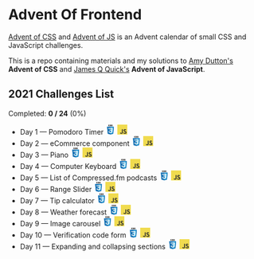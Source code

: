 # Advent Of Frontend

[Advent of CSS](https://www.adventofcss.com/) and [Advent of JS](https://www.adventofjs.com/) is an Advent calendar of small CSS and JavaScript challenges.

This is a repo containing materials and my solutions to [Amy Dutton's](https://twitter.com/selfteachme) **Advent of CSS** and [James Q Quick's](https://twitter.com/jamesqquick) **Advent of JavaScript**.

## 2021 Challenges List

Completed: **0 / 24** (0%)

*  Day 1 — Pomodoro Timer
[<img alt="CSS" width="20px" src="https://raw.githubusercontent.com/github/explore/80688e429a7d4ef2fca1e82350fe8e3517d3494d/topics/css/css.png" />](2021/css/day1) 
[<img alt="JavaScript" width="20px" src="https://raw.githubusercontent.com/github/explore/80688e429a7d4ef2fca1e82350fe8e3517d3494d/topics/javascript/javascript.png" />](2021/js/day1)
*  Day 2 — eCommerce component
[<img alt="CSS" width="20px" src="https://raw.githubusercontent.com/github/explore/80688e429a7d4ef2fca1e82350fe8e3517d3494d/topics/css/css.png" />](2021/css/day2)
[<img alt="JavaScript" width="20px" src="https://raw.githubusercontent.com/github/explore/80688e429a7d4ef2fca1e82350fe8e3517d3494d/topics/javascript/javascript.png" />](2021/js/day2)
*  Day 3 — Piano
[<img alt="CSS" width="20px" src="https://raw.githubusercontent.com/github/explore/80688e429a7d4ef2fca1e82350fe8e3517d3494d/topics/css/css.png" />](2021/css/day3)
[<img alt="JavaScript" width="20px" src="https://raw.githubusercontent.com/github/explore/80688e429a7d4ef2fca1e82350fe8e3517d3494d/topics/javascript/javascript.png" />](2021/js/day3)
*  Day 4 — Computer Keyboard
[<img alt="CSS" width="20px" src="https://raw.githubusercontent.com/github/explore/80688e429a7d4ef2fca1e82350fe8e3517d3494d/topics/css/css.png" />](2021/css/day4)
[<img alt="JavaScript" width="20px" src="https://raw.githubusercontent.com/github/explore/80688e429a7d4ef2fca1e82350fe8e3517d3494d/topics/javascript/javascript.png" />](2021/js/day4)
*  Day 5 — List of Compressed.fm podcasts
[<img alt="CSS" width="20px" src="https://raw.githubusercontent.com/github/explore/80688e429a7d4ef2fca1e82350fe8e3517d3494d/topics/css/css.png" />](2021/css/day5)
[<img alt="JavaScript" width="20px" src="https://raw.githubusercontent.com/github/explore/80688e429a7d4ef2fca1e82350fe8e3517d3494d/topics/javascript/javascript.png" />](2021/js/day5)
*  Day 6 — Range Slider
[<img alt="CSS" width="20px" src="https://raw.githubusercontent.com/github/explore/80688e429a7d4ef2fca1e82350fe8e3517d3494d/topics/css/css.png" />](2021/css/day6)
[<img alt="JavaScript" width="20px" src="https://raw.githubusercontent.com/github/explore/80688e429a7d4ef2fca1e82350fe8e3517d3494d/topics/javascript/javascript.png" />](2021/js/day6)
*  Day 7 — Tip calculator
[<img alt="CSS" width="20px" src="https://raw.githubusercontent.com/github/explore/80688e429a7d4ef2fca1e82350fe8e3517d3494d/topics/css/css.png" />](2021/css/day7)
[<img alt="JavaScript" width="20px" src="https://raw.githubusercontent.com/github/explore/80688e429a7d4ef2fca1e82350fe8e3517d3494d/topics/javascript/javascript.png" />](2021/js/day7)
*  Day 8 — Weather forecast
[<img alt="CSS" width="20px" src="https://raw.githubusercontent.com/github/explore/80688e429a7d4ef2fca1e82350fe8e3517d3494d/topics/css/css.png" />](2021/css/day8)
[<img alt="JavaScript" width="20px" src="https://raw.githubusercontent.com/github/explore/80688e429a7d4ef2fca1e82350fe8e3517d3494d/topics/javascript/javascript.png" />](2021/js/day8)
*  Day 9 — Image carousel
[<img alt="CSS" width="20px" src="https://raw.githubusercontent.com/github/explore/80688e429a7d4ef2fca1e82350fe8e3517d3494d/topics/css/css.png" />](2021/css/day9)
[<img alt="JavaScript" width="20px" src="https://raw.githubusercontent.com/github/explore/80688e429a7d4ef2fca1e82350fe8e3517d3494d/topics/javascript/javascript.png" />](2021/js/day9)
*  Day 10 — Verification code form
[<img alt="CSS" width="20px" src="https://raw.githubusercontent.com/github/explore/80688e429a7d4ef2fca1e82350fe8e3517d3494d/topics/css/css.png" />](2021/css/day10)
[<img alt="JavaScript" width="20px" src="https://raw.githubusercontent.com/github/explore/80688e429a7d4ef2fca1e82350fe8e3517d3494d/topics/javascript/javascript.png" />](2021/js/day10)
*  Day 11 — Expanding and collapsing sections
[<img alt="CSS" width="20px" src="https://raw.githubusercontent.com/github/explore/80688e429a7d4ef2fca1e82350fe8e3517d3494d/topics/css/css.png" />](2021/css/day11)
[<img alt="JavaScript" width="20px" src="https://raw.githubusercontent.com/github/explore/80688e429a7d4ef2fca1e82350fe8e3517d3494d/topics/javascript/javascript.png" />](2021/js/day11)